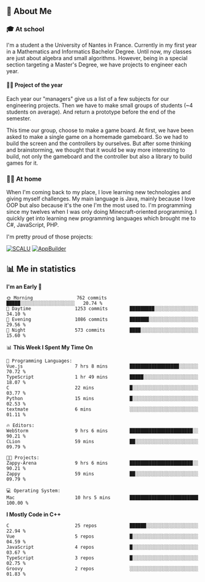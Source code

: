 ## 👀 About Me

### 🎓 At school

I'm a student a the University of Nantes in France. Currently in my first year in a Mathematics and Informatics Bachelor Degree. Until now, my classes are just about algebra and small algorithms. However, being in a special section targeting a Master's Degree, we have projects to engineer each year. 

#### 🔧🔬 Project of the year

Each year our "managers" give us a list of a few subjects for our engineering projects. Then we have to make small groups of students (~4 students on average). And return a prototype before the end of the semester.

This time our group, choose to make a game board. At first, we have been asked to make a single game on a homemade gameboard. So we had to build the screen and the controllers by ourselves. 
But after some thinking and brainstorming, we thought that it would be way more interesting to build, not only the gameboard and the controller but also a library to build games for it.

### 👨‍💻 At home

When I'm coming back to my place, I love learning new technologies and giving myself challenges. My main language is Java, mainly because I love OOP but also because it's the one I'm the most used to. I'm programming since my twelves when I was only doing Minecraft-oriented programming.  I quickly get into learning new programming languages which brought me to C#, JavaScript, PHP. 

I'm pretty proud of those projects:

[![SCALU](https://github-readme-stats.vercel.app/api/pin?username=renardfute&repo=SCALU)](https://github.com/renardfute/scalu)
[![AppBuilder](https://github-readme-stats.vercel.app/api/pin?username=pulsedev2&repo=AppBuilder)](https://github.com/pulsedev2/AppBuilder)

## 📊 Me in statistics
<!--START_SECTION:waka-->
**I'm an Early 🐤** 

```text
🌞 Morning                762 commits         █████░░░░░░░░░░░░░░░░░░░░   20.74 % 
🌆 Daytime                1253 commits        █████████░░░░░░░░░░░░░░░░   34.10 % 
🌃 Evening                1086 commits        ███████░░░░░░░░░░░░░░░░░░   29.56 % 
🌙 Night                  573 commits         ████░░░░░░░░░░░░░░░░░░░░░   15.60 % 
```


📊 **This Week I Spent My Time On** 

```text
💬 Programming Languages: 
Vue.js                   7 hrs 8 mins        ██████████████████░░░░░░░   70.72 % 
TypeScript               1 hr 49 mins        █████░░░░░░░░░░░░░░░░░░░░   18.07 % 
C                        22 mins             █░░░░░░░░░░░░░░░░░░░░░░░░   03.77 % 
Python                   15 mins             █░░░░░░░░░░░░░░░░░░░░░░░░   02.53 % 
textmate                 6 mins              ░░░░░░░░░░░░░░░░░░░░░░░░░   01.11 % 

🔥 Editors: 
WebStorm                 9 hrs 6 mins        ███████████████████████░░   90.21 % 
CLion                    59 mins             ██░░░░░░░░░░░░░░░░░░░░░░░   09.79 % 

🐱‍💻 Projects: 
Zappy-Arena              9 hrs 6 mins        ███████████████████████░░   90.21 % 
Zappy                    59 mins             ██░░░░░░░░░░░░░░░░░░░░░░░   09.79 % 

💻 Operating System: 
Mac                      10 hrs 5 mins       █████████████████████████   100.00 % 
```

**I Mostly Code in C++** 

```text
C                        25 repos            ██████░░░░░░░░░░░░░░░░░░░   22.94 % 
Vue                      5 repos             █░░░░░░░░░░░░░░░░░░░░░░░░   04.59 % 
JavaScript               4 repos             █░░░░░░░░░░░░░░░░░░░░░░░░   03.67 % 
TypeScript               3 repos             █░░░░░░░░░░░░░░░░░░░░░░░░   02.75 % 
Groovy                   2 repos             ░░░░░░░░░░░░░░░░░░░░░░░░░   01.83 % 
```




<!--END_SECTION:waka-->
